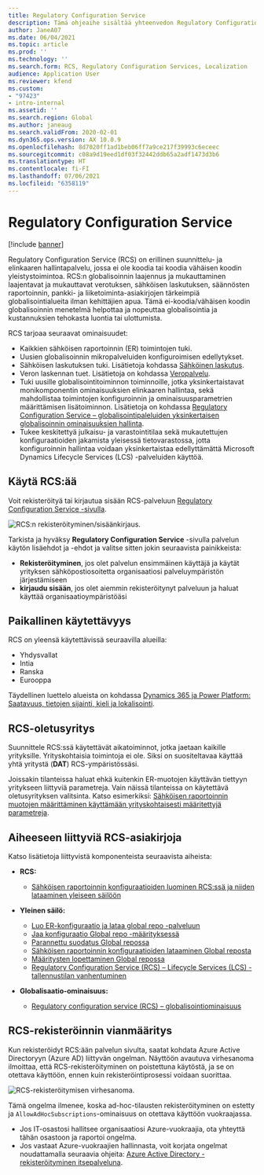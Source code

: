 ```yaml
---
title: Regulatory Configuration Service
description: Tämä ohjeaihe sisältää yhteenvedon Regulatory Configuration Servicen (RCS) ominaisuuksista ja tietoja palvelun käytön ominaisuudesta.
author: JaneA07
ms.date: 06/04/2021
ms.topic: article
ms.prod: ''
ms.technology: ''
ms.search.form: RCS, Regulatory Configuration Services, Localization
audience: Application User
ms.reviewer: kfend
ms.custom:
- "97423"
- intro-internal
ms.assetid: ''
ms.search.region: Global
ms.author: janeaug
ms.search.validFrom: 2020-02-01
ms.dyn365.ops.version: AX 10.0.9
ms.openlocfilehash: 8d7020ff1ad1beb06ff7a9ce217f39993c6eceec
ms.sourcegitcommit: c08a9d19eed1df03f32442ddb65a2adf1473d3b6
ms.translationtype: HT
ms.contentlocale: fi-FI
ms.lasthandoff: 07/06/2021
ms.locfileid: "6358119"
---
```

# <a name="regulatory-configuration-service"></a>Regulatory Configuration Service

[!include [banner](../includes/banner.md)]

Regulatory Configuration Service (RCS) on erillinen suunnittelu- ja elinkaaren hallintapalvelu, jossa ei ole koodia tai koodia vähäisen koodin yleistystoimintoa. RCS:n globalisoinnin laajennus ja mukauttaminen laajentavat ja mukauttavat verotuksen, sähköisen laskutuksen, säännösten raportoinnin, pankki- ja liiketoiminta-asiakirjojen tärkeimpiä globalisointialueita ilman kehittäjien apua. Tämä ei-koodia/vähäisen koodin globalisoinnin menetelmä helpottaa ja nopeuttaa globalisointia ja kustannuksien tehokasta luontia tai ulottumista.

RCS tarjoaa seuraavat ominaisuudet:

- Kaikkien sähköisen raportoinnin (ER) toimintojen tuki.
- Uusien globalisoinnin mikropalveluiden konfiguroimisen edellytykset.
- Sähköisen laskutuksen tuki. Lisätietoja kohdassa [Sähköinen laskutus](/dynamics365-release-plan/2021wave1/finance-operations/dynamics365-finance/electronic-invoicing-add-on-dynamics-365-ga).
- Veron laskennan tuet. Lisätietoja on kohdassa [Veropalvelu](/dynamics365-release-plan/2021wave1/finance-operations/dynamics365-finance/tax-service-preview).
- Tuki uusille globalisointitoiminnon toiminnoille, jotka yksinkertaistavat monikomponentin ominaisuuksien elinkaaren hallintaa, sekä mahdollistaa toimintojen konfiguroinnin ja ominaisuusparametrien määrittämisen lisätoiminnon. Lisätietoja on kohdassa [Regulatory Configuration Service – globalisointipaleluiden yksinkertaisen globalisoinnin ominaisuuksien hallinta](/dynamics365-release-plan/2021wave1/finance-operations/dynamics365-finance/regulatory-configuration-service-simplified-globalization-feature-management-globalization-services).
- Tukee keskitettyä julkaisu- ja varastointitilaa sekä mukautettujen konfiguraatioiden jakamista yleisessä tietovarastossa, jotta konfiguroinnin hallintaa voidaan yksinkertaistaa edellyttämättä Microsoft Dynamics Lifecycle Services (LCS) -palveluiden käyttöä.

## <a name="access-rcs"></a>Käytä RCS:ää

Voit rekisteröityä tai kirjautua sisään RCS-palveluun [Regulatory Configuration Service -sivulla](https://marketing.configure.global.dynamics.com/).

![RCS:n rekisteröityminen/sisäänkirjaus.](media/202103_RCS%20Marketing%20page_updated_1.jpg)

Tarkista ja hyväksy **Regulatory Configuration Service** -sivulla palvelun käytön lisäehdot ja -ehdot ja valitse sitten jokin seuraavista painikkeista:

- **Rekisteröityminen**, jos olet palvelun ensimmäinen käyttäjä ja käytät yrityksen sähköpostiosoitetta organisaatiosi palveluympäristön järjestämiseen
- **kirjaudu sisään**, jos olet aiemmin rekisteröitynyt palveluun ja haluat käyttää organisaatioympäristöäsi

## <a name="regional-availability"></a>Paikallinen käytettävyys

RCS on yleensä käytettävissä seuraavilla alueilla:

- Yhdysvallat
- Intia
- Ranska
- Eurooppa

Täydellinen luettelo alueista on kohdassa [Dynamics 365 ja Power Platform: Saatavuus, tietojen sijainti, kieli ja lokalisointi](https://aka.ms/dynamics_365_international_availability_deck).

## <a name="rcs-default-company"></a>RCS-oletusyritys

Suunnittele RCS:ssä käytettävät aikatoiminnot, jotka jaetaan kaikille yrityksille. Yrityskohtaisia toimintoja ei ole. Siksi on suositeltavaa käyttää yhtä yritystä (**DAT**) RCS-ympäristössäsi.

Joissakin tilanteissa haluat ehkä kuitenkin ER-muotojen käyttävän tiettyyn yritykseen liittyviä parametreja. Vain näissä tilanteissa on käytettävä oletusyrityksen valitsinta. Katso esimerkiksi: [Sähköisen raportoinnin muotojen määrittäminen käyttämään yrityskohtaisesti määritettyjä parametreja](../../fin-ops-core/dev-itpro/analytics/er-app-specific-parameters-configure-format.md).

## <a name="related-rcs-documentation"></a>Aiheeseen liittyviä RCS-asiakirjoja

Katso lisätietoja liittyvistä komponenteista seuraavista aiheista:

- **RCS:**

    - [Sähköisen raportoinnin konfiguraatioiden luominen RCS:ssä ja niiden lataaminen yleiseen säilöön](rcs-global-repo-upload.md)

- **Yleinen säilö:**

    - [Luo ER-konfiguraatio ja lataa global repo -palveluun](rcs-global-repo-upload.md)
    - [Jaa konfiguraatio Global repo -määrityksessä](rcs-global-repo-share-configuration.md)
    - [Parannettu suodatus Global repossa](enhanced-filtering-global-repo.md)
    - [Sähköisen raportoinnin konfiguraatioiden lataaminen Global reposta](../../fin-ops-core/dev-itpro/analytics/er-download-configurations-global-repo.md)
    - [Määritysten lopettaminen Global repossa](discontinuing-configurations-rcs-global-repo.md)
    - [Regulatory Configuration Service (RCS) – Lifecycle Services (LCS) -tallennustilan vanhentuminen](rcs-lcs-repo-dep-faq.md)

- **Globalisaatio-ominaisuus:**

    - [Regulatory configuration service (RCS) – globalisointiominaisuus](/dynamics365-release-plan/2021wave1/finance-operations/dynamics365-finance/regulatory-configuration-service-simplified-globalization-feature-management-globalization-services)


## <a name="troubleshooting-rcs-sign-up"></a>RCS-rekisteröinnin vianmääritys

Kun rekisteröidyt RCS:ään palvelun sivulta, saatat kohdata Azure Active Directoryyn (Azure AD) liittyvän ongelman. Näyttöön avautuva virhesanoma ilmoittaa, että RCS-rekisteröityminen on poistettuna käytöstä, ja se on otettava käyttöön, ennen kuin rekisteröintiprosessi voidaan suorittaa.

![RCS-rekisteröitymisen virhesanoma.](media/01_RCSSignUpError.jpg)

Tämä ongelma ilmenee, koska ad-hoc-tilausten rekisteröityminen on estetty ja `AllowAdHocSubscriptions`-ominaisuus on otettava käyttöön vuokraajassa. 

- Jos IT-osastosi hallitsee organisaatiosi Azure-vuokraajia, ota yhteyttä tähän osastoon ja raportoi ongelma.
- Jos vastaat Azure-vuokraajien hallinnasta, voit korjata ongelmat noudattamalla seuraavia ohjeita: [Azure Active Directory -rekisteröityminen itsepalveluna](/azure/active-directory/enterprise-users/directory-self-service-signup#how-do-i-control-self-service-settings).
